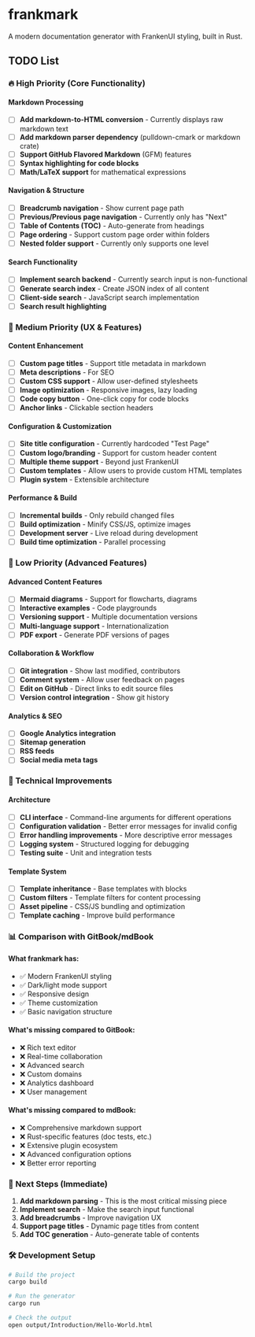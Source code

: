 # frankmark

A modern documentation generator with FrankenUI styling, built in Rust.

## TODO List

### 🔥 High Priority (Core Functionality)

#### Markdown Processing
- [ ] **Add markdown-to-HTML conversion** - Currently displays raw markdown text
- [ ] **Add markdown parser dependency** (pulldown-cmark or markdown crate)
- [ ] **Support GitHub Flavored Markdown** (GFM) features
- [ ] **Syntax highlighting for code blocks**
- [ ] **Math/LaTeX support** for mathematical expressions

#### Navigation & Structure
- [ ] **Breadcrumb navigation** - Show current page path
- [ ] **Previous/Previous page navigation** - Currently only has "Next"
- [ ] **Table of Contents (TOC)** - Auto-generate from headings
- [ ] **Page ordering** - Support custom page order within folders
- [ ] **Nested folder support** - Currently only supports one level

#### Search Functionality
- [ ] **Implement search backend** - Currently search input is non-functional
- [ ] **Generate search index** - Create JSON index of all content
- [ ] **Client-side search** - JavaScript search implementation
- [ ] **Search result highlighting**

### 🎨 Medium Priority (UX & Features)

#### Content Enhancement
- [ ] **Custom page titles** - Support title metadata in markdown
- [ ] **Meta descriptions** - For SEO
- [ ] **Custom CSS support** - Allow user-defined stylesheets
- [ ] **Image optimization** - Responsive images, lazy loading
- [ ] **Code copy button** - One-click copy for code blocks
- [ ] **Anchor links** - Clickable section headers

#### Configuration & Customization
- [ ] **Site title configuration** - Currently hardcoded "Test Page"
- [ ] **Custom logo/branding** - Support for custom header content
- [ ] **Multiple theme support** - Beyond just FrankenUI
- [ ] **Custom templates** - Allow users to provide custom HTML templates
- [ ] **Plugin system** - Extensible architecture

#### Performance & Build
- [ ] **Incremental builds** - Only rebuild changed files
- [ ] **Build optimization** - Minify CSS/JS, optimize images
- [ ] **Development server** - Live reload during development
- [ ] **Build time optimization** - Parallel processing

### 🚀 Low Priority (Advanced Features)

#### Advanced Content Features
- [ ] **Mermaid diagrams** - Support for flowcharts, diagrams
- [ ] **Interactive examples** - Code playgrounds
- [ ] **Versioning support** - Multiple documentation versions
- [ ] **Multi-language support** - Internationalization
- [ ] **PDF export** - Generate PDF versions of pages

#### Collaboration & Workflow
- [ ] **Git integration** - Show last modified, contributors
- [ ] **Comment system** - Allow user feedback on pages
- [ ] **Edit on GitHub** - Direct links to edit source files
- [ ] **Version control integration** - Show git history

#### Analytics & SEO
- [ ] **Google Analytics integration**
- [ ] **Sitemap generation**
- [ ] **RSS feeds**
- [ ] **Social media meta tags**

### 🔧 Technical Improvements

#### Architecture
- [ ] **CLI interface** - Command-line arguments for different operations
- [ ] **Configuration validation** - Better error messages for invalid config
- [ ] **Error handling improvements** - More descriptive error messages
- [ ] **Logging system** - Structured logging for debugging
- [ ] **Testing suite** - Unit and integration tests

#### Template System
- [ ] **Template inheritance** - Base templates with blocks
- [ ] **Custom filters** - Template filters for content processing
- [ ] **Asset pipeline** - CSS/JS bundling and optimization
- [ ] **Template caching** - Improve build performance

### 📊 Comparison with GitBook/mdBook

#### What frankmark has:
- ✅ Modern FrankenUI styling
- ✅ Dark/light mode support
- ✅ Responsive design
- ✅ Theme customization
- ✅ Basic navigation structure

#### What's missing compared to GitBook:
- ❌ Rich text editor
- ❌ Real-time collaboration
- ❌ Advanced search
- ❌ Custom domains
- ❌ Analytics dashboard
- ❌ User management

#### What's missing compared to mdBook:
- ❌ Comprehensive markdown support
- ❌ Rust-specific features (doc tests, etc.)
- ❌ Extensive plugin ecosystem
- ❌ Advanced configuration options
- ❌ Better error reporting

### 🎯 Next Steps (Immediate)

1. **Add markdown parsing** - This is the most critical missing piece
2. **Implement search** - Make the search input functional
3. **Add breadcrumbs** - Improve navigation UX
4. **Support page titles** - Dynamic page titles from content
5. **Add TOC generation** - Auto-generate table of contents

### 🛠️ Development Setup

```bash
# Build the project
cargo build

# Run the generator
cargo run

# Check the output
open output/Introduction/Hello-World.html
```